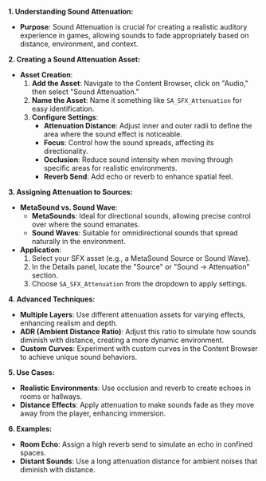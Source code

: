 **1. Understanding Sound Attenuation:**

- **Purpose**: Sound Attenuation is crucial for creating a realistic auditory experience in games, allowing sounds to fade appropriately based on distance, environment, and context.

**2. Creating a Sound Attenuation Asset:**

- **Asset Creation**:
    1. **Add the Asset**: Navigate to the Content Browser, click on "Audio," then select "Sound Attenuation."
    2. **Name the Asset**: Name it something like `SA_SFX_Attenuation` for easy identification.
    3. **Configure Settings**:
        - **Attenuation Distance**: Adjust inner and outer radii to define the area where the sound effect is noticeable.
        - **Focus**: Control how the sound spreads, affecting its directionality.
        - **Occlusion**: Reduce sound intensity when moving through specific areas for realistic environments.
        - **Reverb Send**: Add echo or reverb to enhance spatial feel.

**3. Assigning Attenuation to Sources:**

- **MetaSound vs. Sound Wave**:
    - **MetaSounds**: Ideal for directional sounds, allowing precise control over where the sound emanates.
    - **Sound Waves**: Suitable for omnidirectional sounds that spread naturally in the environment.
- **Application**:
    1. Select your SFX asset (e.g., a MetaSound Source or Sound Wave).
    2. In the Details panel, locate the "Source" or "Sound → Attenuation" section.
    3. Choose `SA_SFX_Attenuation` from the dropdown to apply settings.

**4. Advanced Techniques:**

- **Multiple Layers**: Use different attenuation assets for varying effects, enhancing realism and depth.
- **ADR (Ambient Distance Ratio)**: Adjust this ratio to simulate how sounds diminish with distance, creating a more dynamic environment.
- **Custom Curves**: Experiment with custom curves in the Content Browser to achieve unique sound behaviors.

**5. Use Cases:**

- **Realistic Environments**: Use occlusion and reverb to create echoes in rooms or hallways.
- **Distance Effects**: Apply attenuation to make sounds fade as they move away from the player, enhancing immersion.

**6. Examples:**

- **Room Echo**: Assign a high reverb send to simulate an echo in confined spaces.
- **Distant Sounds**: Use a long attenuation distance for ambient noises that diminish with distance.

